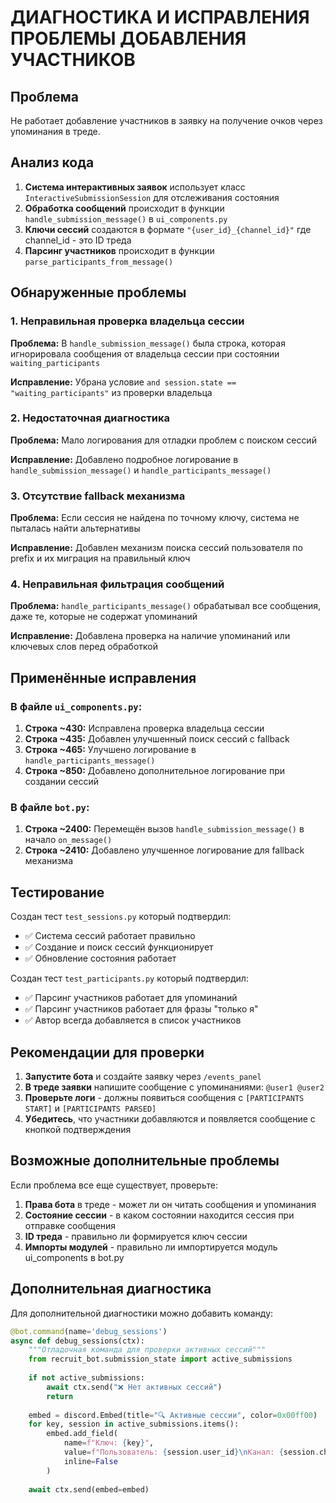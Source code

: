 # ДИАГНОСТИКА И ИСПРАВЛЕНИЯ ПРОБЛЕМЫ ДОБАВЛЕНИЯ УЧАСТНИКОВ

## Проблема
Не работает добавление участников в заявку на получение очков через упоминания в треде.

## Анализ кода
1. **Система интерактивных заявок** использует класс `InteractiveSubmissionSession` для отслеживания состояния
2. **Обработка сообщений** происходит в функции `handle_submission_message()` в `ui_components.py`
3. **Ключи сессий** создаются в формате `"{user_id}_{channel_id}"` где channel_id - это ID треда
4. **Парсинг участников** происходит в функции `parse_participants_from_message()`

## Обнаруженные проблемы

### 1. Неправильная проверка владельца сессии
**Проблема:** В `handle_submission_message()` была строка, которая игнорировала сообщения от владельца сессии при состоянии `waiting_participants`

**Исправление:** Убрана условие `and session.state == "waiting_participants"` из проверки владельца

### 2. Недостаточная диагностика
**Проблема:** Мало логирования для отладки проблем с поиском сессий

**Исправление:** Добавлено подробное логирование в `handle_submission_message()` и `handle_participants_message()`

### 3. Отсутствие fallback механизма
**Проблема:** Если сессия не найдена по точному ключу, система не пыталась найти альтернативы

**Исправление:** Добавлен механизм поиска сессий пользователя по prefix и их миграция на правильный ключ

### 4. Неправильная фильтрация сообщений
**Проблема:** `handle_participants_message()` обрабатывал все сообщения, даже те, которые не содержат упоминаний

**Исправление:** Добавлена проверка на наличие упоминаний или ключевых слов перед обработкой

## Применённые исправления

### В файле `ui_components.py`:

1. **Строка ~430:** Исправлена проверка владельца сессии
2. **Строка ~435:** Добавлен улучшенный поиск сессий с fallback
3. **Строка ~465:** Улучшено логирование в `handle_participants_message()`
4. **Строка ~850:** Добавлено дополнительное логирование при создании сессий

### В файле `bot.py`:

1. **Строка ~2400:** Перемещён вызов `handle_submission_message()` в начало `on_message()`
2. **Строка ~2410:** Добавлено улучшенное логирование для fallback механизма

## Тестирование

Создан тест `test_sessions.py` который подтвердил:
- ✅ Система сессий работает правильно
- ✅ Создание и поиск сессий функционирует
- ✅ Обновление состояния работает

Создан тест `test_participants.py` который подтвердил:
- ✅ Парсинг участников работает для упоминаний
- ✅ Парсинг участников работает для фразы "только я"
- ✅ Автор всегда добавляется в список участников

## Рекомендации для проверки

1. **Запустите бота** и создайте заявку через `/events_panel`
2. **В треде заявки** напишите сообщение с упоминаниями: `@user1 @user2`
3. **Проверьте логи** - должны появиться сообщения с `[PARTICIPANTS START]` и `[PARTICIPANTS PARSED]`
4. **Убедитесь**, что участники добавляются и появляется сообщение с кнопкой подтверждения

## Возможные дополнительные проблемы

Если проблема все еще существует, проверьте:

1. **Права бота** в треде - может ли он читать сообщения и упоминания
2. **Состояние сессии** - в каком состоянии находится сессия при отправке сообщения
3. **ID треда** - правильно ли формируется ключ сессии
4. **Импорты модулей** - правильно ли импортируется модуль ui_components в bot.py

## Дополнительная диагностика

Для дополнительной диагностики можно добавить команду:

```python
@bot.command(name='debug_sessions')
async def debug_sessions(ctx):
    """Отладочная команда для проверки активных сессий"""
    from recruit_bot.submission_state import active_submissions
    
    if not active_submissions:
        await ctx.send("❌ Нет активных сессий")
        return
        
    embed = discord.Embed(title="🔍 Активные сессии", color=0x00ff00)
    for key, session in active_submissions.items():
        embed.add_field(
            name=f"Ключ: {key}",
            value=f"Пользователь: {session.user_id}\nКанал: {session.channel_id}\nСостояние: {session.state}",
            inline=False
        )
    
    await ctx.send(embed=embed)
```
